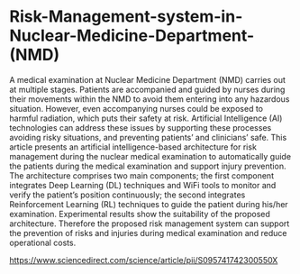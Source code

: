 # Risk-Management-system-in-Nuclear-Medicine-Department-(NMD)

A medical examination at Nuclear Medicine Department (NMD) carries out at multiple stages. Patients are accompanied and guided by nurses during their movements within the NMD to avoid them entering into any hazardous situation. However, even accompanying nurses could be exposed to harmful radiation, which puts their safety at risk. Artificial Intelligence (AI) technologies can address these issues by supporting these processes avoiding risky situations, and preventing patients’ and clinicians’ safe. This article presents an artificial intelligence-based architecture for risk management during the nuclear medical examination to automatically guide the patients during the medical examination and support injury prevention. The architecture comprises two main components; the first component integrates Deep Learning (DL) techniques and WiFi tools to monitor and verify the patient’s position continuously; the second integrates Reinforcement Learning (RL) techniques to guide the patient during his/her examination. Experimental results show the suitability of the proposed architecture. Therefore the proposed risk management system can support the prevention of risks and injuries during medical examination and reduce operational costs.

https://www.sciencedirect.com/science/article/pii/S095741742300550X 
